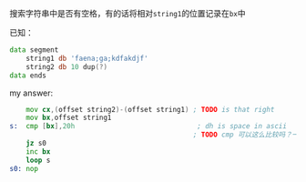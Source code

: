 搜索字符串中是否有空格，有的话将相对`string1`的位置记录在`bx`中

已知：

```asm
data segment
    string1 db 'faena;ga;kdfakdjf'
    string2 db 10 dup(?)
data ends
```


my answer:

```asm
    mov cx,(offset string2)-(offset string1) ; TODO is that right
    mov bx,offset string1
s:  cmp [bx],20h                              ; dh is space in ascii
                                             ; TODO cmp 可以这么比较吗？一个数值和ascii码
    jz s0
    inc bx
    loop s
s0: nop
```
